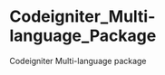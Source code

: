 Codeigniter_Multi-language_Package
==================================

Codeigniter Multi-language package